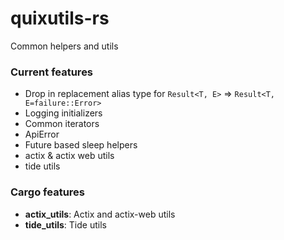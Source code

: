 # quixutils-rs

Common helpers and utils

### Current features

- Drop in replacement alias type for `Result<T, E>` => `Result<T, E=failure::Error>`
- Logging initializers
- Common iterators
- ApiError
- Future based sleep helpers
- actix & actix web utils
- tide utils

### Cargo features

- __actix_utils__: Actix and actix-web utils
- __tide_utils__: Tide utils